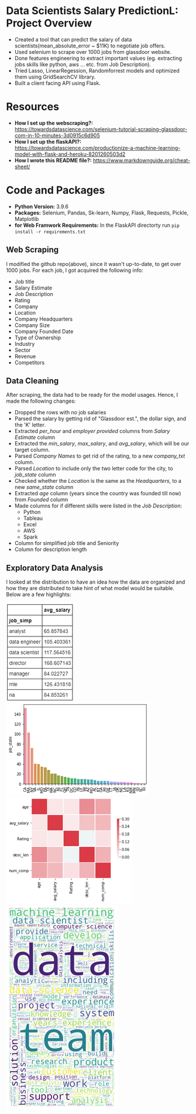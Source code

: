 # Data Scientists Salary PredictionL: Project Overview
* Created a tool that can predict the salary of data scientists(mean_absolute_error ~ $11K) to negotiate job offers.
* Used selenium to scrape over 1000 jobs from glassdoor website.
* Done features engineering to extract important values (eg. extracting jobs skills like python, aws ... etc. from Job Description).
* Tried Lasso, LinearRegession, Randomforrest models and optimized them using GridSearchCV library.
* Built a client facing API using Flask.

# Resources
* **How I set up the webscraping?:** https://towardsdatascience.com/selenium-tutorial-scraping-glassdoor-com-in-10-minutes-3d0915c6d905
* **How I set up the flaskAPI?:**  https://towardsdatascience.com/productionize-a-machine-learning-model-with-flask-and-heroku-8201260503d2
* **How I wrote this README file?:** https://www.markdownguide.org/cheat-sheet/

# Code and Packages
* **Python Version:** 3.9.6
* **Packages:** Selenium, Pandas, Sk-learn, Numpy, Flask, Requests, Pickle, Matplotlib
* **for Web Framwork Requirements:** In the FlaskAPI directorty run ```pip install -r requirements.txt```

## Web Scraping
I modified the github repo(above), since it wasn't up-to-date, to get over 1000 jobs. For each job, I got acquired the following info:
  *	Job title
  *	Salary Estimate
  *	Job Description
  *	Rating
  *	Company 
  *	Location
  *	Company Headquarters 
  *	Company Size
  *	Company Founded Date
  *	Type of Ownership 
  *	Industry
  *	Sector
  *	Revenue
  *	Competitors 

## Data Cleaning
After scraping, the data had to be ready for the model usages. Hence, I made the following changes: 
  * Dropped the rows with no job salaries
  * Parsed the salary by getting rid of "Glassdoor est.", the dollar sign, and the 'K' letter.
  * Extracted *per_hour* and *employer provided* columns from *Salary Estimate* column
  * Extracted the *min_salary*, *max_salary*, and *avg_salary*, which will be our target column.
  * Parsed *Company Names* to get rid of the rating, to a new *company_txt* column.
  * Parsed *Location* to include only the two letter code for the city, to *job_state* column
  * Checked whether the *Location* is the same as the *Headquarters*, to a new *same_state* column
  * Extracted *age* column (years since the country was founded till now) from *Founded* column
  * Made columns for if different skills were listed in the *Job Description*:
    * Python  
    * Tableau  
    * Excel  
    * AWS  
    * Spark 
  *	Column for simplified job title and Seniority 
  *	Column for description length
## Exploratory Data Analysis
I looked at the distribution to have an idea how the data are organized and how they are distributed to take hint of what model would be suitable. Below are a few highlights:

![alt text](https://github.com/ahmedheakl/Data_Scientists_salary_prediction/blob/main/salary_by_job_title.PNG "Salary by Position")
![alt text](https://github.com/ahmedheakl/Data_Scientists_salary_prediction/blob/main/positions_by_state.png "Job Opportunities by State")
![alt text](https://github.com/ahmedheakl/Data_Scientists_salary_prediction/blob/main/correlation_heatmap.png "Correlations")
![alt text](https://github.com/ahmedheakl/Data_Scientists_salary_prediction/blob/main/Words.png "Common Words in Description")





